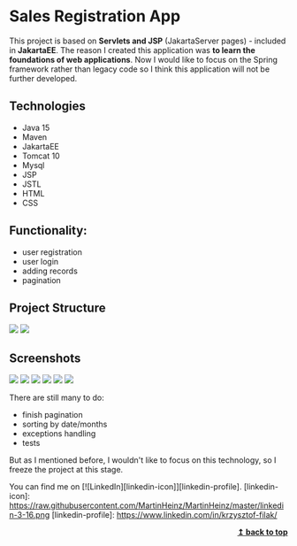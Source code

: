 # Sales Registration App <span id="top"></span>
 
This project is based on **Servlets and JSP** (JakartaServer pages) - included in **JakartaEE**.
The reason I created this application was **to learn the foundations of web applications**.
Now I would like to focus on the Spring framework rather than legacy code so I think this application will not be further developed.

## Technologies
* Java 15
* Maven
* JakartaEE
* Tomcat 10
* Mysql
* JSP
* JSTL
* HTML
* CSS



## Functionality:
* user registration
* user login
* adding records
* pagination

## Project Structure
![](readme-images/project-structure0.png)
![](readme-images/project-structure1.png)

## Screenshots
![](readme-images/sl-page0.png)
![](readme-images/sl-page1.png)
![](readme-images/sl-page2.png)
![](readme-images/sl-page3.png)
![](readme-images/sl-page4.png)
![](readme-images/sl-page5.png)

There are still many to do:
* finish pagination 
* sorting by date/months
* exceptions handling
* tests

But as I mentioned before, I wouldn't like to focus on this technology, so I freeze the project at this stage.

You can find me on [![LinkedIn][linkedin-icon]][linkedin-profile].
[linkedin-icon]: https://raw.githubusercontent.com/MartinHeinz/MartinHeinz/master/linkedin-3-16.png
[linkedin-profile]: https://www.linkedin.com/in/krzysztof-filak/
<br/>
<div align="right">
    <b><a href="#top">↥ back to top</a></b>
</div>
<br/>